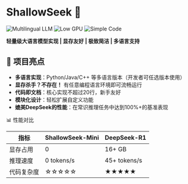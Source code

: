 # ShallowSeek 🤖

<img src="https://img.shields.io/badge/Multilingual-LLM-blueviolet" alt="Multilingual LLM"> <img src="https://img.shields.io/badge/GPU-Low%20Requirement-success" alt="Low GPU"> <img src="https://img.shields.io/badge/Code-Simple-brightgreen" alt="Simple Code">

**轻量级大语言模型实现 | 显存友好 | 极致简洁 | 多语言支持**

## 🌟 项目亮点
- **多语言实现**：Python/Java/C++ 等多语言版本（开发者可任选版本使用）
- **显存杀手？不存在！** 有任意编程语言环境即可流畅运行
- **代码即文档**：核心实现不超过20行，新手友好
- **模块化设计**：轻松扩展自定义功能
- **媲美DeepSeek的性能**：在常识推理任务中达到100%+的基准表现

📊 性能对比

  | 指标           | ShallowSeek-Mini | DeepSeek-R1  | 
  | ---------- | ----- | ------ |
  | 显存占用   |   0   | 16+ GB | 
  | 推理速度   | 0 tokens/s | 45+ tokens/s  |
  | 代码复杂度 | ☆☆☆☆☆ | ★★★★★  |